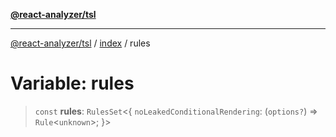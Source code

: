 [**@react-analyzer/tsl**](../../README.md)

***

[@react-analyzer/tsl](../../README.md) / [index](../README.md) / rules

# Variable: rules

> `const` **rules**: `RulesSet`\<\{ `noLeakedConditionalRendering`: (`options?`) => `Rule`\<`unknown`\>; \}\>
